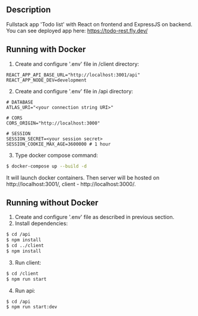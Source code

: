 ## Description

Fullstack app 'Todo list' with React on frontend and ExpressJS on backend. </br>
You can see deployed app here: https://todo-rest.fly.dev/

## Running with Docker
1. Create and configure '.env' file in /client directory:
```env
REACT_APP_API_BASE_URL="http://localhost:3001/api"
REACT_APP_NODE_DEV=development
```
2. Create and configure '.env' file in /api directory:
```env
# DATABASE
ATLAS_URI="<your connection string URI>"

# CORS
CORS_ORIGIN="http://localhost:3000"

# SESSION
SESSION_SECRET=<your session secret>
SESSION_COOKIE_MAX_AGE=3600000 # 1 hour
```
3. Type docker compose command:
```bash
$ docker-compose up --build -d
```
It will launch docker containers.
Then server will be hosted on http://localhost:3001/, client - http://localhost:3000/.

## Running without Docker

1. Create and configure '.env' file as described in previous section.
2. Install dependencies:
```bash
$ cd /api
$ npm install
$ cd ../client
$ npm install
```
3. Run client:
```bash
$ cd /client
$ npm run start
```
4. Run api:
```bash
$ cd /api
$ npm run start:dev
```